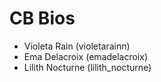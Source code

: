 # CB Bios

- Violeta Rain (violetarainn)
- Ema Delacroix (emadelacroix)
- Lilith Nocturne (lilith_nocturne)
